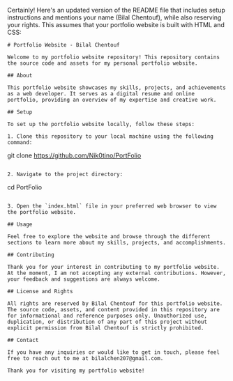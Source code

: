 Certainly! Here's an updated version of the README file that includes setup instructions and mentions your name (Bilal Chentouf), while also reserving your rights. This assumes that your portfolio website is built with HTML and CSS:

```
# Portfolio Website - Bilal Chentouf

Welcome to my portfolio website repository! This repository contains the source code and assets for my personal portfolio website.

## About

This portfolio website showcases my skills, projects, and achievements as a web developer. It serves as a digital resume and online portfolio, providing an overview of my expertise and creative work.

## Setup

To set up the portfolio website locally, follow these steps:

1. Clone this repository to your local machine using the following command:
   ```
   git clone https://github.com/Nik0tino/PortFolio
   ```

2. Navigate to the project directory:
   ```
   cd PortFolio
   ```

3. Open the `index.html` file in your preferred web browser to view the portfolio website.

## Usage

Feel free to explore the website and browse through the different sections to learn more about my skills, projects, and accomplishments.

## Contributing

Thank you for your interest in contributing to my portfolio website. At the moment, I am not accepting any external contributions. However, your feedback and suggestions are always welcome.

## License and Rights

All rights are reserved by Bilal Chentouf for this portfolio website. The source code, assets, and content provided in this repository are for informational and reference purposes only. Unauthorized use, duplication, or distribution of any part of this project without explicit permission from Bilal Chentouf is strictly prohibited.

## Contact

If you have any inquiries or would like to get in touch, please feel free to reach out to me at bilalchen207@gmail.com.

Thank you for visiting my portfolio website!

```
